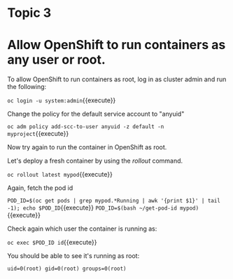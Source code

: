 # Topic 3

# Allow OpenShift to run containers as any user or root.

To allow OpenShift to run containers as root, log in as cluster admin and run the following:

``oc login -u system:admin``{{execute}}

Change the policy for the default service account to "anyuid"

``oc adm policy add-scc-to-user anyuid -z default -n myproject``{{execute}}

Now try again to run the container in OpenShift as root.

Let's deploy a fresh container by using the _rollout_ command.

``oc rollout latest mypod``{{execute}}

Again, fetch the pod id

``POD_ID=$(oc get pods | grep mypod.*Running | awk '{print $1}' | tail -1); echo $POD_ID``{{execute}}
``POD_ID=$(bash ~/get-pod-id mypod)``{{execute}}

Check again which user the container is running as:

``oc exec $POD_ID id``{{execute}}

You should be able to see it's running as root:

```
uid=0(root) gid=0(root) groups=0(root)
```
